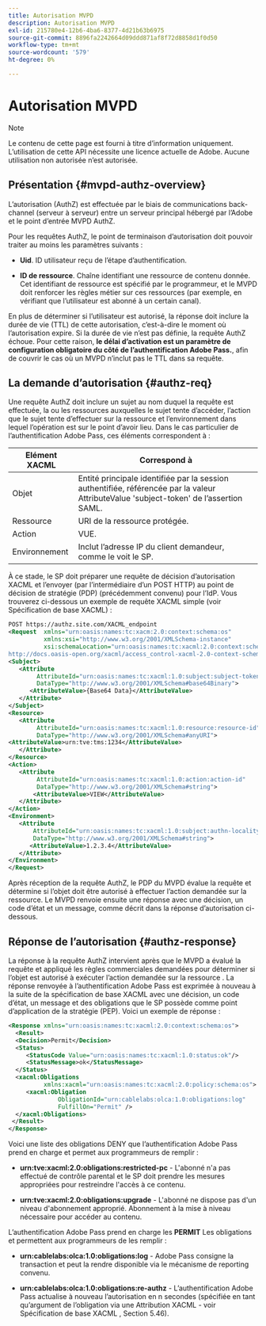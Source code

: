 ```yaml
---
title: Autorisation MVPD
description: Autorisation MVPD
exl-id: 215780e4-12b6-4ba6-8377-4d21b63b6975
source-git-commit: 8896fa2242664d09ddd871af8f72d8858d1f0d50
workflow-type: tm+mt
source-wordcount: '579'
ht-degree: 0%

---
```


# Autorisation MVPD

>[!NOTE]
>
>Le contenu de cette page est fourni à titre d’information uniquement. L’utilisation de cette API nécessite une licence actuelle de Adobe. Aucune utilisation non autorisée n’est autorisée.

## Présentation {#mvpd-authz-overview}

L’autorisation (AuthZ) est effectuée par le biais de communications back-channel (serveur à serveur) entre un serveur principal hébergé par l’Adobe et le point d’entrée MVPD AuthZ.

Pour les requêtes AuthZ, le point de terminaison d’autorisation doit pouvoir traiter au moins les paramètres suivants :

* **Uid**. ID utilisateur reçu de l’étape d’authentification.

* **ID de ressource**. Chaîne identifiant une ressource de contenu donnée. Cet identifiant de ressource est spécifié par le programmeur, et le MVPD doit renforcer les règles métier sur ces ressources (par exemple, en vérifiant que l’utilisateur est abonné à un certain canal).

En plus de déterminer si l’utilisateur est autorisé, la réponse doit inclure la durée de vie (TTL) de cette autorisation, c’est-à-dire le moment où l’autorisation expire. Si la durée de vie n’est pas définie, la requête AuthZ échoue.  Pour cette raison, **le délai d’activation est un paramètre de configuration obligatoire du côté de l’authentification Adobe Pass.**, afin de couvrir le cas où un MVPD n’inclut pas le TTL dans sa requête.

## La demande d’autorisation {#authz-req}

Une requête AuthZ doit inclure un sujet au nom duquel la requête est effectuée, la ou les ressources auxquelles le sujet tente d’accéder, l’action que le sujet tente d’effectuer sur la ressource et l’environnement dans lequel l’opération est sur le point d’avoir lieu. Dans le cas particulier de l’authentification Adobe Pass, ces éléments correspondent à :

| Elément XACML | Correspond à |
|---------------|--------------------------------------------------------------------------------------------------------------------------------|
| Objet | Entité principale identifiée par la session authentifiée, référencée par la valeur AttributeValue &#39;subject-token&#39; de l’assertion SAML. |
| Ressource | URI de la ressource protégée. |
| Action | VUE. |
| Environnement | Inclut l’adresse IP du client demandeur, comme le voit le SP. |



À ce stade, le SP doit préparer une requête de décision d’autorisation XACML et l’envoyer (par l’intermédiaire d’un POST HTTP) au point de décision de stratégie (PDP) (précédemment convenu) pour l’IdP. Vous trouverez ci-dessous un exemple de requête XACML simple (voir Spécification de base XACML) :

```XML
POST https://authz.site.com/XACML_endpoint
<Request  xmlns="urn:oasis:names:tc:xacm:2.0:context:schema:os"
          xmlns:xsi="http://www.w3.org/2001/XMLSchema-instance"
          xsi:schemaLocation="urn:oasis:names:tc:xacml:2.0:context:schema:os
http://docs.oasis-open.org/xacml/access_control-xacml-2.0-context-schema-os.xsd">
<Subject>
   <Attribute
        AttributeId="urn:oasis:names:tc:xacml:1.0:subject:subject-token"
        DataType="http://www.w3.org/2001/XMLSchema#base64Binary">
      <AttributeValue>{Base64 Data}</AttributeValue>
   </Attribute>
</Subject>
<Resource>
   <Attribute
        AttributeId="urn:oasis:names:tc:xacml:1.0:resource:resource-id"
        DataType="http://www.w3.org/2001/XMLSchema#anyURI">
<AttributeValue>urn:tve:tms:1234</AttributeValue>
   </Attribute>
</Resource>
<Action>
   <Attribute
        AttributeId="urn:oasis:names:tc:xacml:1.0:action:action-id"
        DataType="http://www.w3.org/2001/XMLSchema#string">
       <AttributeValue>VIEW</AttributeValue>
   </Attribute>
</Action>
<Environment>
   <Attribute
       AttributeId="urn:oasis:names:tc:xacml:1.0:subject:authn-locality:ip-address"
       DataType="http://www.w3.org/2001/XMLSchema#string">
      <AttributeValue>1.2.3.4</AttributeValue>
   </Attribute>
</Environment>
</Request>
```


Après réception de la requête AuthZ, le PDP du MVPD évalue la requête et détermine si l’objet doit être autorisé à effectuer l’action demandée sur la ressource. Le MVPD renvoie ensuite une réponse avec une décision, un code d’état et un message, comme décrit dans la réponse d’autorisation ci-dessous.

## Réponse de l’autorisation {#authz-response}

La réponse à la requête AuthZ intervient après que le MVPD a évalué la requête et appliqué les règles commerciales demandées pour déterminer si l’objet est autorisé à exécuter l’action demandée sur la ressource . La réponse renvoyée à l’authentification Adobe Pass est exprimée à nouveau à la suite de la spécification de base XACML avec une décision, un code d’état, un message et des obligations que le SP possède comme point d’application de la stratégie (PEP). Voici un exemple de réponse :

```XML
<Response xmlns="urn:oasis:names:tc:xacml:2.0:context:schema:os">
  <Result>
  <Decision>Permit</Decision>
  <Status>
     <StatusCode Value="urn:oasis:names:tc:xacml:1.0:status:ok"/>
     <StatusMessage>ok</StatusMessage>
  </Status>
  <xacml:Obligations     
          xmlns:xacml="urn:oasis:names:tc:xacml:2.0:policy:schema:os">
     <xacml:Obligation    
              ObligationId="urn:cablelabs:olca:1.0:obligations:log"
              FulfillOn="Permit" />
  </xacml:Obligations>
 </Result>
</Response>
```

Voici une liste des obligations DENY que l’authentification Adobe Pass prend en charge et permet aux programmeurs de remplir :

* **urn:tve:xacml:2.0:obligations:restricted-pc** - L&#39;abonné n&#39;a pas effectué de contrôle parental et le SP doit prendre les mesures appropriées pour restreindre l&#39;accès à ce contenu.

* **urn:tve:xacml:2.0:obligations:upgrade** - L&#39;abonné ne dispose pas d&#39;un niveau d&#39;abonnement approprié.  Abonnement à la mise à niveau nécessaire pour accéder au contenu.

L’authentification Adobe Pass prend en charge les **PERMIT** Les obligations et permettent aux programmeurs de les remplir :

* **urn:cablelabs:olca:1.0:obligations:log** - Adobe Pass consigne la transaction et peut la rendre disponible via le mécanisme de reporting convenu.

* **urn:cablelabs:olca:1.0:obligations:re-authz** - L’authentification Adobe Pass actualise à nouveau l’autorisation en n secondes (spécifiée en tant qu’argument de l’obligation via une Attribution XACML - voir Spécification de base XACML , Section 5.46).

<!--
>![RelatedInformation]
>* [Preflight Authorization](/help/authentication/preflight-authz.md)
>* [Authentication](/help/authentication/authn-usecase.md)
-->
